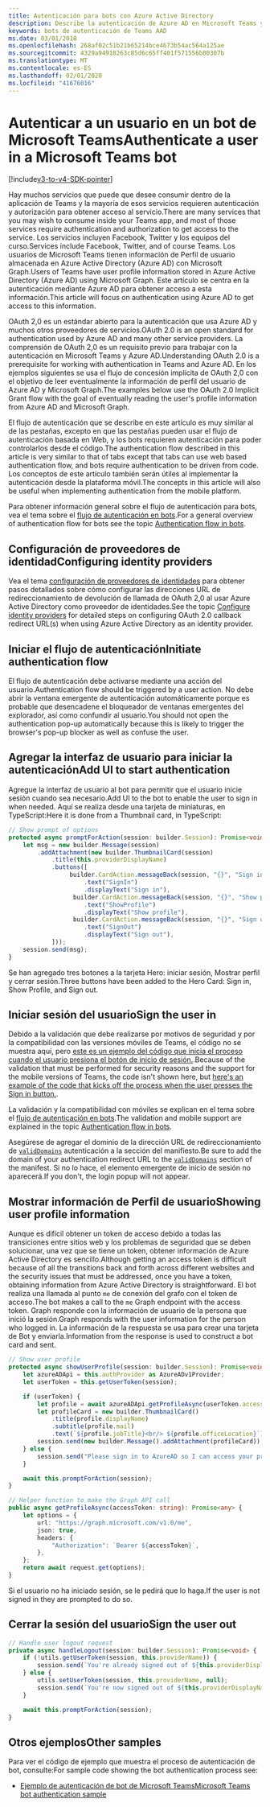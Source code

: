 ```yaml
---
title: Autenticación para bots con Azure Active Directory
description: Describe la autenticación de Azure AD en Microsoft Teams y cómo usarla en los bots.
keywords: bots de autenticación de Teams AAD
ms.date: 03/01/2018
ms.openlocfilehash: 268af02c51b21b65214bce4673b54ac564a125ae
ms.sourcegitcommit: 4329a94918263c85d6c65ff401f571556b80307b
ms.translationtype: MT
ms.contentlocale: es-ES
ms.lasthandoff: 02/01/2020
ms.locfileid: "41676016"
---
```

# <a name="authenticate-a-user-in-a-microsoft-teams-bot"></a><span data-ttu-id="13611-104">Autenticar a un usuario en un bot de Microsoft Teams</span><span class="sxs-lookup"><span data-stu-id="13611-104">Authenticate a user in a Microsoft Teams bot</span></span>

[!include[v3-to-v4-SDK-pointer](~/includes/v3-to-v4-pointer-bots.md)]

<span data-ttu-id="13611-105">Hay muchos servicios que puede que desee consumir dentro de la aplicación de Teams y la mayoría de esos servicios requieren autenticación y autorización para obtener acceso al servicio.</span><span class="sxs-lookup"><span data-stu-id="13611-105">There are many services that you may wish to consume inside your Teams app, and most of those services require authentication and authorization to get access to the service.</span></span> <span data-ttu-id="13611-106">Los servicios incluyen Facebook, Twitter y los equipos del curso.</span><span class="sxs-lookup"><span data-stu-id="13611-106">Services include Facebook, Twitter, and of course Teams.</span></span> <span data-ttu-id="13611-107">Los usuarios de Microsoft Teams tienen información de Perfil de usuario almacenada en Azure Active Directory (Azure AD) con Microsoft Graph.</span><span class="sxs-lookup"><span data-stu-id="13611-107">Users of Teams have user profile information stored in Azure Active Directory (Azure AD) using Microsoft Graph.</span></span> <span data-ttu-id="13611-108">Este artículo se centra en la autenticación mediante Azure AD para obtener acceso a esta información.</span><span class="sxs-lookup"><span data-stu-id="13611-108">This article will focus on authentication using Azure AD to get access to this information.</span></span>

<span data-ttu-id="13611-109">OAuth 2,0 es un estándar abierto para la autenticación que usa Azure AD y muchos otros proveedores de servicios.</span><span class="sxs-lookup"><span data-stu-id="13611-109">OAuth 2.0 is an open standard for authentication used by Azure AD and many other service providers.</span></span> <span data-ttu-id="13611-110">La comprensión de OAuth 2,0 es un requisito previo para trabajar con la autenticación en Microsoft Teams y Azure AD.</span><span class="sxs-lookup"><span data-stu-id="13611-110">Understanding OAuth 2.0 is a prerequisite for working with authentication in Teams and Azure AD.</span></span> <span data-ttu-id="13611-111">En los ejemplos siguientes se usa el flujo de concesión implícita de OAuth 2,0 con el objetivo de leer eventualmente la información de perfil del usuario de Azure AD y Microsoft Graph.</span><span class="sxs-lookup"><span data-stu-id="13611-111">The examples below use the OAuth 2.0 Implicit Grant flow with the goal of eventually reading the user's profile information from Azure AD and Microsoft Graph.</span></span>

<span data-ttu-id="13611-112">El flujo de autenticación que se describe en este artículo es muy similar al de las pestañas, excepto en que las pestañas pueden usar el flujo de autenticación basada en Web, y los bots requieren autenticación para poder controlarlos desde el código.</span><span class="sxs-lookup"><span data-stu-id="13611-112">The authentication flow described in this article is very similar to that of tabs except that tabs can use web based authentication flow, and bots require authentication to be driven from code.</span></span> <span data-ttu-id="13611-113">Los conceptos de este artículo también serán útiles al implementar la autenticación desde la plataforma móvil.</span><span class="sxs-lookup"><span data-stu-id="13611-113">The concepts in this article will also be useful when implementing authentication from the mobile platform.</span></span>

<span data-ttu-id="13611-114">Para obtener información general sobre el flujo de autenticación para bots, vea el tema sobre el [flujo de autenticación en bots](~/resources/bot-v3/bot-authentication/auth-flow-bot.md).</span><span class="sxs-lookup"><span data-stu-id="13611-114">For a general overview of authentication flow for bots see the topic [Authentication flow in bots](~/resources/bot-v3/bot-authentication/auth-flow-bot.md).</span></span>

## <a name="configuring-identity-providers"></a><span data-ttu-id="13611-115">Configuración de proveedores de identidad</span><span class="sxs-lookup"><span data-stu-id="13611-115">Configuring identity providers</span></span>

<span data-ttu-id="13611-116">Vea el tema [configuración de proveedores de identidades](~/concepts/authentication/configure-identity-provider.md) para obtener pasos detallados sobre cómo configurar las direcciones URL de redireccionamiento de devolución de llamada de OAuth 2,0 al usar Azure Active Directory como proveedor de identidades.</span><span class="sxs-lookup"><span data-stu-id="13611-116">See the topic [Configure identity providers](~/concepts/authentication/configure-identity-provider.md) for detailed steps on configuring OAuth 2.0 callback redirect URL(s) when using Azure Active Directory as an identity provider.</span></span>

## <a name="initiate-authentication-flow"></a><span data-ttu-id="13611-117">Iniciar el flujo de autenticación</span><span class="sxs-lookup"><span data-stu-id="13611-117">Initiate authentication flow</span></span>

<span data-ttu-id="13611-118">El flujo de autenticación debe activarse mediante una acción del usuario.</span><span class="sxs-lookup"><span data-stu-id="13611-118">Authentication flow should be triggered by a user action.</span></span> <span data-ttu-id="13611-119">No debe abrir la ventana emergente de autenticación automáticamente porque es probable que desencadene el bloqueador de ventanas emergentes del explorador, así como confundir al usuario.</span><span class="sxs-lookup"><span data-stu-id="13611-119">You should not open the authentication pop-up automatically because this is likely to trigger the browser's pop-up blocker as well as confuse the user.</span></span>

## <a name="add-ui-to-start-authentication"></a><span data-ttu-id="13611-120">Agregar la interfaz de usuario para iniciar la autenticación</span><span class="sxs-lookup"><span data-stu-id="13611-120">Add UI to start authentication</span></span>

<span data-ttu-id="13611-121">Agregue la interfaz de usuario al bot para permitir que el usuario inicie sesión cuando sea necesario.</span><span class="sxs-lookup"><span data-stu-id="13611-121">Add UI to the bot to enable the user to sign in when needed.</span></span> <span data-ttu-id="13611-122">Aquí se realiza desde una tarjeta de miniaturas, en TypeScript:</span><span class="sxs-lookup"><span data-stu-id="13611-122">Here it is done from a Thumbnail card, in TypeScript:</span></span>

```typescript
// Show prompt of options
protected async promptForAction(session: builder.Session): Promise<void> {
    let msg = new builder.Message(session)
        .addAttachment(new builder.ThumbnailCard(session)
            .title(this.providerDisplayName)
            .buttons([
                 builder.CardAction.messageBack(session, "{}", "Sign in")
                     .text("SignIn")
                     .displayText("Sign in"),
                  builder.CardAction.messageBack(session, "{}", "Show profile")
                     .text("ShowProfile")
                     .displayText("Show profile"),
                  builder.CardAction.messageBack(session, "{}", "Sign out")
                     .text("SignOut")
                     .displayText("Sign out"),
            ]));
    session.send(msg);
}
```

<span data-ttu-id="13611-123">Se han agregado tres botones a la tarjeta Hero: iniciar sesión, Mostrar perfil y cerrar sesión.</span><span class="sxs-lookup"><span data-stu-id="13611-123">Three buttons have been added to the Hero Card: Sign in, Show Profile, and Sign out.</span></span>

## <a name="sign-the-user-in"></a><span data-ttu-id="13611-124">Iniciar sesión del usuario</span><span class="sxs-lookup"><span data-stu-id="13611-124">Sign the user in</span></span>

<span data-ttu-id="13611-125">Debido a la validación que debe realizarse por motivos de seguridad y por la compatibilidad con las versiones móviles de Teams, el código no se muestra aquí, pero [este es un ejemplo del código que inicia el proceso cuando el usuario presiona el botón de inicio de sesión.](https://github.com/OfficeDev/microsoft-teams-sample-auth-node/blob/e84020562d7c8b83f4a357a4a4d91298c5d2989d/src/dialogs/BaseIdentityDialog.ts#L154-L195).</span><span class="sxs-lookup"><span data-stu-id="13611-125">Because of the validation that must be performed for security reasons and the support for the mobile versions of Teams, the code isn't shown here, but [here's an example of the code that kicks off the process when the user presses the Sign in button.](https://github.com/OfficeDev/microsoft-teams-sample-auth-node/blob/e84020562d7c8b83f4a357a4a4d91298c5d2989d/src/dialogs/BaseIdentityDialog.ts#L154-L195).</span></span>

<span data-ttu-id="13611-126">La validación y la compatibilidad con móviles se explican en el tema sobre el [flujo de autenticación en bots](~/resources/bot-v3/bot-authentication/auth-flow-bot.md).</span><span class="sxs-lookup"><span data-stu-id="13611-126">The validation and mobile support are explained in the topic [Authentication flow in bots](~/resources/bot-v3/bot-authentication/auth-flow-bot.md).</span></span>

<span data-ttu-id="13611-127">Asegúrese de agregar el dominio de la dirección URL de redireccionamiento de [`validDomains`](~/resources/schema/manifest-schema.md#validdomains) autenticación a la sección del manifiesto.</span><span class="sxs-lookup"><span data-stu-id="13611-127">Be sure to add the domain of your authentication redirect URL to the [`validDomains`](~/resources/schema/manifest-schema.md#validdomains) section of the manifest.</span></span> <span data-ttu-id="13611-128">Si no lo hace, el elemento emergente de inicio de sesión no aparecerá.</span><span class="sxs-lookup"><span data-stu-id="13611-128">If you don't, the login popup will not appear.</span></span>

## <a name="showing-user-profile-information"></a><span data-ttu-id="13611-129">Mostrar información de Perfil de usuario</span><span class="sxs-lookup"><span data-stu-id="13611-129">Showing user profile information</span></span>

<span data-ttu-id="13611-130">Aunque es difícil obtener un token de acceso debido a todas las transiciones entre sitios web y los problemas de seguridad que se deben solucionar, una vez que se tiene un token, obtener información de Azure Active Directory es sencillo.</span><span class="sxs-lookup"><span data-stu-id="13611-130">Although getting an access token is difficult because of all the transitions back and forth across different websites and the security issues that must be addressed, once you have a token, obtaining information from Azure Active Directory is straightforward.</span></span> <span data-ttu-id="13611-131">El bot realiza una llamada al punto `me` de conexión del grafo con el token de acceso.</span><span class="sxs-lookup"><span data-stu-id="13611-131">The bot makes a call to the `me` Graph endpoint with the access token.</span></span> <span data-ttu-id="13611-132">Graph responde con la información de usuario de la persona que inició la sesión.</span><span class="sxs-lookup"><span data-stu-id="13611-132">Graph responds with the user information for the person who logged in.</span></span> <span data-ttu-id="13611-133">La información de la respuesta se usa para crear una tarjeta de Bot y enviarla.</span><span class="sxs-lookup"><span data-stu-id="13611-133">Information from the response is used to construct a bot card and sent.</span></span>

```typescript
// Show user profile
protected async showUserProfile(session: builder.Session): Promise<void> {
    let azureADApi = this.authProvider as AzureADv1Provider;
    let userToken = this.getUserToken(session);

    if (userToken) {
        let profile = await azureADApi.getProfileAsync(userToken.accessToken);
        let profileCard = new builder.ThumbnailCard()
            .title(profile.displayName)
            .subtitle(profile.mail)
            .text(`${profile.jobTitle}<br/> ${profile.officeLocation}`);
        session.send(new builder.Message().addAttachment(profileCard));
    } else {
        session.send("Please sign in to AzureAD so I can access your profile.");
    }

    await this.promptForAction(session);
}

// Helper function to make the Graph API call
public async getProfileAsync(accessToken: string): Promise<any> {
    let options = {
        url: "https://graph.microsoft.com/v1.0/me",
        json: true,
        headers: {
            "Authorization": `Bearer ${accessToken}`,
        },
    };
    return await request.get(options);
}
```

<span data-ttu-id="13611-134">Si el usuario no ha iniciado sesión, se le pedirá que lo haga.</span><span class="sxs-lookup"><span data-stu-id="13611-134">If the user is not signed in they are prompted to do so.</span></span>

## <a name="sign-the-user-out"></a><span data-ttu-id="13611-135">Cerrar la sesión del usuario</span><span class="sxs-lookup"><span data-stu-id="13611-135">Sign the user out</span></span>

```typescript
// Handle user logout request
private async handleLogout(session: builder.Session): Promise<void> {
    if (!utils.getUserToken(session, this.providerName)) {
        session.send(`You're already signed out of ${this.providerDisplayName}.`);
    } else {
        utils.setUserToken(session, this.providerName, null);
        session.send(`You're now signed out of ${this.providerDisplayName}.`);
    }

    await this.promptForAction(session);
}
```

## <a name="other-samples"></a><span data-ttu-id="13611-136">Otros ejemplos</span><span class="sxs-lookup"><span data-stu-id="13611-136">Other samples</span></span>

<span data-ttu-id="13611-137">Para ver el código de ejemplo que muestra el proceso de autenticación de bot, consulte:</span><span class="sxs-lookup"><span data-stu-id="13611-137">For sample code showing the bot authentication process see:</span></span>

* [<span data-ttu-id="13611-138">Ejemplo de autenticación de bot de Microsoft Teams</span><span class="sxs-lookup"><span data-stu-id="13611-138">Microsoft Teams bot authentication sample</span></span>](https://github.com/OfficeDev/microsoft-teams-sample-auth-node)
